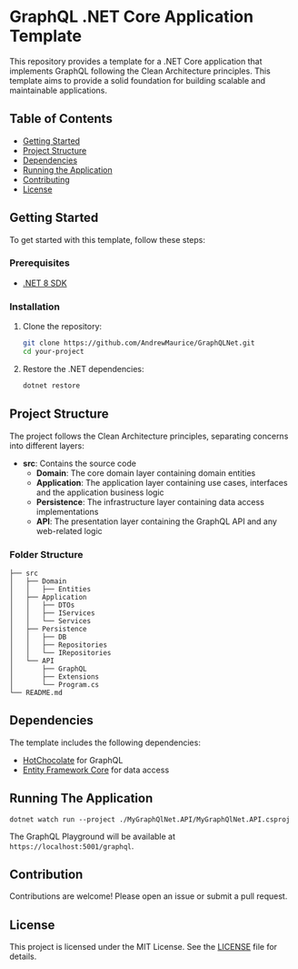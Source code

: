# GraphQL .NET Core Application Template

This repository provides a template for a .NET Core application that implements GraphQL following the Clean Architecture principles. This template aims to provide a solid foundation for building scalable and maintainable applications.

## Table of Contents

- [Getting Started](#getting-started)
- [Project Structure](#project-structure)
- [Dependencies](#dependencies)
- [Running the Application](#running-the-application)
- [Contributing](#contributing)
- [License](#license)

## Getting Started

To get started with this template, follow these steps:

### Prerequisites

- [.NET 8 SDK](https://dotnet.microsoft.com/download/dotnet/8.0)

### Installation

1. Clone the repository:

   ```sh
   git clone https://github.com/AndrewMaurice/GraphQLNet.git
   cd your-project
   ```
2. Restore the .NET dependencies:

   ```sh
   dotnet restore
   ```

## Project Structure

The project follows the Clean Architecture principles, separating concerns into different layers:

- **src**: Contains the source code
  - **Domain**: The core domain layer containing domain entities
  - **Application**: The application layer containing use cases, interfaces and the application business logic
  - **Persistence**: The infrastructure layer containing data access implementations
  - **API**: The presentation layer containing the GraphQL API and any web-related logic

### Folder Structure

```plaintext
├── src
│   ├── Domain
│   │   ├── Entities
│   ├── Application
│   │   ├── DTOs
│   │   ├── IServices
│   │   └── Services
│   ├── Persistence
│   │   ├── DB
│   │   ├── Repositories
│   │   └── IRepositories
│   └── API
│       ├── GraphQL
│       ├── Extensions
│       └── Program.cs
└── README.md
```

## Dependencies

The template includes the following dependencies:

* [HotChocolate](https://hotchocolate.io/) for GraphQL
* [Entity Framework Core](https://docs.microsoft.com/en-us/ef/core/) for data access

## Running The Application

```shell
dotnet watch run --project ./MyGraphQlNet.API/MyGraphQlNet.API.csproj
```

The GraphQL Playground will be available at  `https://localhost:5001/graphql`.

## Contribution

Contributions are welcome! Please open an issue or submit a pull request.

## License

This project is licensed under the MIT License. See the [LICENSE]() file for details.
